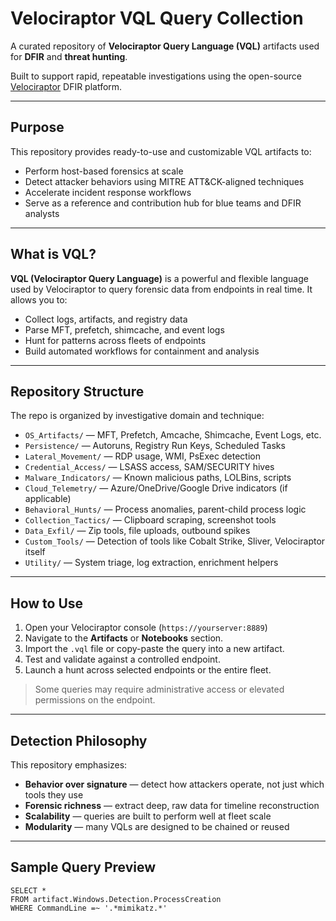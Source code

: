# Velociraptor VQL Query Collection

A curated repository of **Velociraptor Query Language (VQL)** artifacts used for **DFIR** and **threat hunting**.

Built to support rapid, repeatable investigations using the open-source [Velociraptor](https://www.velociraptor.app/) DFIR platform.

---

## Purpose

This repository provides ready-to-use and customizable VQL artifacts to:

- Perform host-based forensics at scale
- Detect attacker behaviors using MITRE ATT&CK-aligned techniques
- Accelerate incident response workflows
- Serve as a reference and contribution hub for blue teams and DFIR analysts

---

## What is VQL?

**VQL (Velociraptor Query Language)** is a powerful and flexible language used by Velociraptor to query forensic data from endpoints in real time. It allows you to:

- Collect logs, artifacts, and registry data
- Parse MFT, prefetch, shimcache, and event logs
- Hunt for patterns across fleets of endpoints
- Build automated workflows for containment and analysis

---

## Repository Structure

The repo is organized by investigative domain and technique:

- `OS_Artifacts/` — MFT, Prefetch, Amcache, Shimcache, Event Logs, etc.
- `Persistence/` — Autoruns, Registry Run Keys, Scheduled Tasks
- `Lateral_Movement/` — RDP usage, WMI, PsExec detection
- `Credential_Access/` — LSASS access, SAM/SECURITY hives
- `Malware_Indicators/` — Known malicious paths, LOLBins, scripts
- `Cloud_Telemetry/` — Azure/OneDrive/Google Drive indicators (if applicable)
- `Behavioral_Hunts/` — Process anomalies, parent-child process logic
- `Collection_Tactics/` — Clipboard scraping, screenshot tools
- `Data_Exfil/` — Zip tools, file uploads, outbound spikes
- `Custom_Tools/` — Detection of tools like Cobalt Strike, Sliver, Velociraptor itself
- `Utility/` — System triage, log extraction, enrichment helpers

---

## How to Use

1. Open your Velociraptor console (`https://yourserver:8889`)
2. Navigate to the **Artifacts** or **Notebooks** section.
3. Import the `.vql` file or copy-paste the query into a new artifact.
4. Test and validate against a controlled endpoint.
5. Launch a hunt across selected endpoints or the entire fleet.

> Some queries may require administrative access or elevated permissions on the endpoint.

---

## Detection Philosophy

This repository emphasizes:

- **Behavior over signature** — detect how attackers operate, not just which tools they use
- **Forensic richness** — extract deep, raw data for timeline reconstruction
- **Scalability** — queries are built to perform well at fleet scale
- **Modularity** — many VQLs are designed to be chained or reused

---

## Sample Query Preview

```vql
SELECT *
FROM artifact.Windows.Detection.ProcessCreation
WHERE CommandLine =~ '.*mimikatz.*'
